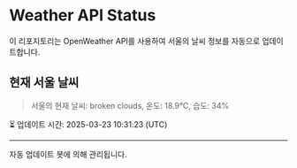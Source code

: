 
# Weather API Status

이 리포지토리는 OpenWeather API를 사용하여 서울의 날씨 정보를 자동으로 업데이트합니다.

## 현재 서울 날씨
> 서울의 현재 날씨: broken clouds, 온도: 18.9°C, 습도: 34%

⏳ 업데이트 시간: 2025-03-23 10:31:23 (UTC)

---
자동 업데이트 봇에 의해 관리됩니다.

